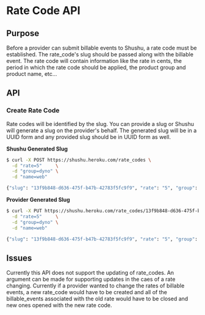 # Rate Code API

## Purpose

Before a provider can submit billable events to Shushu, a rate code must be established. The rate_code's slug should be passed along with the billable event. The rate code will contain information like the rate in cents, the period in which the rate code should be applied, the product group and product name, etc...

## API

### Create Rate Code

Rate codes will be identified by the slug. You can provide a slug or Shushu will generate a slug on the provider's behalf. The generated slug will be in a UUID form and any provided slug should be in UUID form as well.

**Shushu Generated Slug**

```bash
$ curl -X POST https://shushu.heroku.com/rate_codes \
  -d "rate=5"     \
  -d "group=dyno" \
  -d "name=web"

{"slug": "13f9b848-d636-475f-b47b-42783f5fc9f9", "rate": "5", "group": "dyno" "name": "web"}
```

**Provider Generated Slug**

```bash
$ curl -X PUT https://shushu.heroku.com/rate_codes/13f9b848-d636-475f-b47b-42783f5fc9f9 \
  -d "rate=5"     \
  -d "group=dyno" \
  -d "name=web"

{"slug": "13f9b848-d636-475f-b47b-42783f5fc9f9", "rate": "5", "group": "dyno" "name": "web"}
```

## Issues

Currently this API does not support the updating of rate_codes. An argument can be made for supporting updates in the caes of a rate changing. Currently if a provider wanted to change the rates of billable events, a new rate_code would have to be created and all of the billable_events associated with the old rate would have to be closed and new ones opened with the new rate code.
